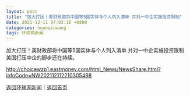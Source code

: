 ```yaml
---
layout: post
title: "加大打压！美财政部将中国等5国实体与个人列入清单 并对一中企实施投资限制"
date: 2021-12-11 07:03:16 +0800
categories: huanqiuwang
tags: 环球网新闻
---
```

加大打压！美财政部将中国等5国实体与个人列入清单 并对一中企实施投资限制
美国打压中企的脚步还在持续。

<http://choicewzp1.eastmoney.com/html_News/NewsShare.html?infoCode=NW202112112210305498>

[返回环球网新闻](//finews.withounder.com/huanqiuwang/)｜[返回首页](//finews.withounder.com/)